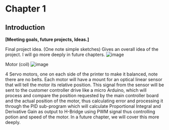 # Chapter 1
## Introduction

**[Meeting goals, future projects, Ideas.]**



Final project idea. (One note simple sketches) Gives an overall idea of the project. I will go more deeply in future chapters.
![image](https://github.com/studdev101/Quality-Speed-Printing-DIY-SERVOS-/assets/101147725/0bff0d91-4913-4a3b-9a9c-68676ec6b92b)

Motor (coil)
![image](https://github.com/studdev101/Quality-Speed-Printing-DIY-SERVOS-/assets/101147725/09d390c1-aea4-49e4-b7a3-8013e31633f9)

4 Servo motors, one on each side of the printer to make it balanced, note there are no belts. Each motor will have a mount for an optical linear sensor that will tell the motor its relative position. This signal from the sensor will be sent to the customer controller drive like a micro Arduino, which will process and compare the position requested by the main controller board and the actual position of the motor, thus calculating error and processing it through the PID sub-program which will calculate Proportional Integral and Derivative Gain as output to H-Bridge using PWM signal thus controlling potion and speed of the motor. In a future chapter, we will cover this more deeply.
